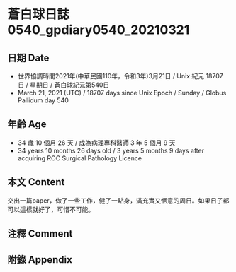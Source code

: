 [_metadata_:encoding]: - "utf-8"
[_metadata_:language]: - "zh-Hant-TW"
[_metadata_:fileformat]: - "markdown"
[_metadata_:MIME_type]: - "text/plain"
[_metadata_:markdown_version]: - "commonmark version 0.29"
[_metadata_:markdown_spec]: - "https://spec.commonmark.org/0.29/"

# 蒼白球日誌0540_gpdiary0540_20210321 #

## 日期 Date ##

* 世界協調時間2021年(中華民國110年，令和3年)3月21日 / Unix 紀元 18707 日 / 星期日 / 蒼白球紀元第540日
* March 21, 2021 (UTC) / 18707 days since Unix Epoch / Sunday / Globus Pallidum day 540

## 年齡 Age ##

* 34 歲 10 個月 26 天 / 成為病理專科醫師 3 年 5 個月 9 天
* 34 years 10 months 26 days old / 3 years 5 months 9 days after acquiring ROC Surgical Pathology Licence

## 本文 Content ##

交出一篇paper，做了一些工作，健了一點身，滿充實又愜意的周日。如果日子都可以這樣就好了，可惜不可能。

## 注釋 Comment ##



## 附錄 Appendix ##

